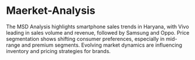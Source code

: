 # Maerket-Analysis
The MSD Analysis highlights smartphone sales trends in Haryana, with Vivo leading in sales volume and revenue, followed by Samsung and Oppo. Price segmentation shows shifting consumer preferences, especially in mid-range and premium segments. Evolving market dynamics are influencing inventory and pricing strategies for brands.
